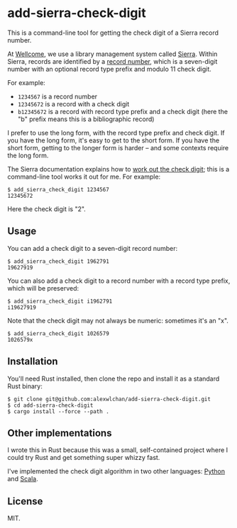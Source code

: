 # add-sierra-check-digit

This is a command-line tool for getting the check digit of a Sierra record number.

At [Wellcome], we use a library management system called [Sierra].
Within Sierra, records are identified by a [record number][record number], which is a seven-digit number with an optional record type prefix and modulo 11 check digit.

For example:

*   `1234567` is a record number
*   `12345672` is a record with a check digit
*   `b12345672` is a record with record type prefix and a check digit (here the "b" prefix means this is a bibliographic record)

I prefer to use the long form, with the record type prefix and check digit.
If you have the long form, it's easy to get to the short form.
If you have the short form, getting to the longer form is harder – and some contexts require the long form.

The Sierra documentation explains how to [work out the check digit][check digit]; this is a command-line tool works it out for me.
For example:

```console
$ add_sierra_check_digit 1234567
12345672
```

Here the check digit is "2".

[Wellcome]: https://github.com/wellcomecollection
[Sierra]: https://www.iii.com/products/sierra-ils/
[record number]: https://documentation.iii.com/sierrahelp/Default.htm#sril/sril_records_numbers.html
[check digit]: https://documentation.iii.com/sierrahelp/Default.htm#sril/sril_records_numbers.html#check_digit

## Usage

You can add a check digit to a seven-digit record number:

```console
$ add_sierra_check_digit 1962791
19627919
```

You can also add a check digit to a record number with a record type prefix, which will be preserved:

```console
$ add_sierra_check_digit i1962791
i19627919
```

Note that the check digit may not always be numeric: sometimes it's an "x".

```console
$ add_sierra_check_digit 1026579
1026579x
```

## Installation

You'll need Rust installed, then clone the repo and install it as a standard Rust binary:

```console
$ git clone git@github.com:alexwlchan/add-sierra-check-digit.git
$ cd add-sierra-check-digit
$ cargo install --force --path .
```

## Other implementations

I wrote this in Rust because this was a small, self-contained project where I could try Rust and get something super whizzy fast.

I've implemented the check digit algorithm in two other languages: [Python](add_check_digit.py) and [Scala][scala].

[scala]: https://github.com/wellcomecollection/scala-libs/blob/86d25fff221e9f918c819a0db5ff4673da174101/sierra/src/main/scala/weco/sierra/models/identifiers/TypedSierraRecordNumber.scala#L27-L52

## License

MIT.
